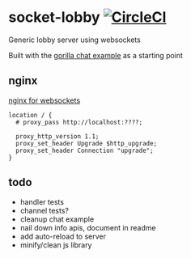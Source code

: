 # socket-lobby [![CircleCI](https://circleci.com/gh/mpaulweeks/socket-lobby/tree/master.svg?style=svg)](https://circleci.com/gh/mpaulweeks/socket-lobby/tree/master)

Generic lobby server using websockets

Built with the [gorilla chat example](https://github.com/gorilla/websocket/tree/master/examples/chat) as a starting point

## nginx

[nginx for websockets](https://www.nginx.com/blog/websocket-nginx/)

```
location / {
  # proxy_pass http://localhost:????;

  proxy_http_version 1.1;
  proxy_set_header Upgrade $http_upgrade;
  proxy_set_header Connection "upgrade";
}
```

## todo

- handler tests
- channel tests?
- cleanup chat example
- nail down info apis, document in readme
- add auto-reload to server
- minify/clean js library
